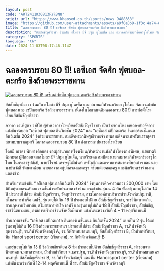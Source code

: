 ```yaml
---
layout: post
code: "ART2411030813RYR8N8"
origin_url: "https://www.khaosod.co.th/sports/news_9488358"
image: "https://github.com/user-attachments/assets/a9f0e8b9-1f3c-4a74-8fd0-8af7551692f1"
title: "ฉลองครบรอบ 80 ปี! เอซีเอส จัดศึก ฟุตบอล-ตะกร้อ ชิงถ้วยพระราชทาน"
description: "อัสสัมชัญศรีราชา ร่วมกับ สโมสร บีจี ปทุม ยูไนเต็ด และ สมาคมกีฬาตะกร้ออาวุโสไทย จัดการแข่งขัน ฟุตบอล และ เซปักตะกร้อ ชิงถ้วยพระราชทาน เนื่องใน"
category: "SPORTS"
language: "th"
date: 2024-11-03T08:17:46.114Z
---
```


# ฉลองครบรอบ 80 ปี! เอซีเอส จัดศึก ฟุตบอล-ตะกร้อ ชิงถ้วยพระราชทาน

[![ฉลองครบรอบ 80 ปี! เอซีเอส จัดศึก ฟุตบอล-ตะกร้อ ชิงถ้วยพระราชทาน](https://www.khaosod.co.th/wpapp/uploads/2024/11/ASSom.jpg "ฉลองครบรอบ 80 ปี! เอซีเอส จัดศึก ฟุตบอล-ตะกร้อ ชิงถ้วยพระราชทาน")](https://www.khaosod.co.th/wpapp/uploads/2024/11/ASSom.jpg)

อัสสัมชัญศรีราชา ร่วมกับ สโมสร บีจี ปทุม ยูไนเต็ด และ สมาคมกีฬาตะกร้ออาวุโสไทย จัดการแข่งขัน ฟุตบอล และ เซปักตะกร้อ ชิงถ้วยพระราชทาน เนื่องในโอกาสเฉลิมฉลองครบ 80 ปี การก่อตั้งโรงเรียนอัสสัมชัญศรีราชา

ภราดา ดร.พิสูตร วาปิโส ผู้อำนวยการโรงเรียนอัสสัมชัญศรีราชา เป็นประธานในงานแถลงข่าวจัดการแข่งขันฟุตบอล “เอซีเอส ฟุตบอล อินวิเตชั่น 2024” และ “เอซีเอส เซปักตะกร้อ อินเตอร์เนชั่นแนล อินวิเตชั่น 2024” ชิงถ้วยพระราชทาน สมเด็จพระกนิษฐาธิราชเจ้า กรมสมเด็จพระเทพรัตนราชสุดาฯ สยามบรมราชกุมารี โอกาสฉลองครบรอบ 80 ปี แห่งการสถาปนาของโรงเรียน

โดยมี ภราดา พิทยา เตื่อยตา รองผู้อำนวยการโรงเรียน/หัวหน้างานนักกีฬาโครงการพิเศษ, นายชาตรี ฉิมทะเล ผู้ฝึกสอนจากสโมสร บีจี ปทุม ยูไนเต็ด, นายวิระเดช สมปิตะ นายกสมาคมกีฬาตะกร้ออาวุโสไทย ในพระราชูปถัมป์, นายวิโรจน์ เศรษฐโชตินันท์ เหรัญญิกและกรรมการสมาคมศิษย์เก่าฯ และ นายพงษ์สวัสดิ์ รัตนะเหลี่ยม นายกสมาคมผู้ปกครองและครูฯ พร้อมด้วยคณะครู และนักเรียนเข้าร่วมงานแถลงข่าว

สำหรับการแข่งขัน “เอซีเอส ฟุตบอลอินวิเตชั่น 2024” ชิงทุนการศึกษารวมกว่า 300,000 บาท โดยมีทีมฟุตบอลระดับเยาวชนชั้นนำระดับประเทศ เข้าร่วมการแข่งขัน รุ่นละ 4 ทีม ตั้งแต่รุ่นอายุไม่เกิน 14 ปี ประกอบไปด้วย อัสสัมชัญศรีราชา, วัดสุทธิวราราม, สามโคกองค์การบริหารส่วนจังหวัดปทุมธานี, สโมสรการท่าเรือ เอฟซี, รุ่นอายุไม่เกิน 16 ปี ประกอบไปด้วย อัสสัมชัญศรีราชา, ราชวินิตบางแก้ว, สวนกุหลาบวิทยาลัย, สโมสรการท่าเรือ เอฟซี และรุ่นอายุไม่เกิน 18 ปี อัสสัมชัญศรีราชา, อัสสัมชัญ, ราชวินิตบางเขน, องค์การบริหารส่วนจังหวัดชัยนาท แข่งขันระหว่างวันที่ 4 – 11 พฤศจิกายนนี้

ส่วนการแข่งขัน “เอซีเอส เซปักตะกร้อ อินเตอร์เนชั่นแนล อินวิเตชั่น 2024” แบ่งเป็น 2 รุ่น ได้แก่ รุ่นอายุไม่เกิน 16 ปี ชิงถ้วยพระราชทานฯ ประกอบไปด้วย อัสสัมชัญศรีราชา A, รร.กีฬาจังหวัดสุพรรณบุรี, รร.กีฬาจังหวัดชลบุรี A, รร.กีฬาเทศบาลนนทบุรี, อัสสัมชัญศรีราชา B, บัวปากท่าวิทยา, ทีม Hanoi sport center (เวียดนาม), รร.กีฬาจังหวัดชลบุรี B

และรุ่นอายุไม่เกิน 18 ปี ชิงถ้วยเกียรติยศ 8 ทีม ประกอบไปด้วย อัสสัมชัญศรีราชา A, ท่าขอนยางพิทยาคม จ.มหาสารคาม, บัวปากท่าวิทยา จ.นครปฐม, รร.กีฬาจังหวัดสุพรรณบุรี, รร.กีฬาเทศบาลนครนนทบุรี, อัสสัมชัญศรีราชา B, รร.กีฬาจังหวัดชลบุรี และ ทีม Hanoi sport center (เวียดนาม) แข่งขันระหว่างวันที่ 12-14 พฤศจิกายนนี้ ที่ รร. อัสสัมชัญศรีราชา จังหวัดชลบุรี